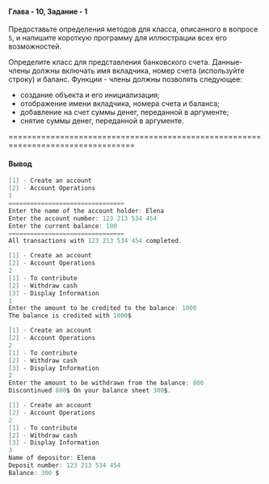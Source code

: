 #### Глава - 10, Задание - 1 ####

Предоставьте определения методов для класса, описанного в вопросе ```5```, и
напишите короткую программу для иллюстрации всех его возможностей.

Определите класс для представления банковского счета. Данные-члены должны
включать имя вкладчика, номер счета (используйте строку) и баланс. Функции -
члены должны позволять следующее:
* создание объекта и его инициализация;
* отображение имени вкладчика, номера счета и баланса;
* добавление на счет суммы денег, переданной в аргументе;
* снятие суммы денег, переданной в аргументе.

=================================================================================
#### Вывод ####
```objectivec
[1] - Create an account
[2] - Account Operations
1
================================
Enter the name of the account holder: Elena
Enter the account number: 123 213 534 454
Enter the current balance: 100
================================
All transactions with 123 213 534 454 completed.

[1] - Create an account
[2] - Account Operations
2
[1] - To contribute
[2] - Withdraw cash
[3] - Display Information
1
Enter the amount to be credited to the balance: 1000
The balance is credited with 1000$

[1] - Create an account
[2] - Account Operations
2
[1] - To contribute
[2] - Withdraw cash
[3] - Display Information
2
Enter the amount to be withdrawn from the balance: 800
Discontinued 800$ On your balance sheet 300$.

[1] - Create an account
[2] - Account Operations
2
[1] - To contribute
[2] - Withdraw cash
[3] - Display Information
3
Name of depositor: Elena
Deposit number: 123 213 534 454
Balance: 300 $
```
